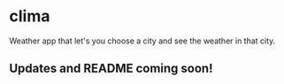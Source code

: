 # clima

Weather app that let's you choose a city and see the weather in that city.

## Updates and README coming soon!
